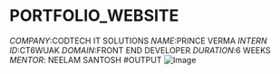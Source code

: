 # PORTFOLIO_WEBSITE
*COMPANY*:CODTECH IT SOLUTIONS
*NAME*:PRINCE VERMA
*INTERN ID*:CT6WUAK
*DOMAIN*:FRONT END DEVELOPER
*DURATION*:6 WEEKS
*MENTOR*: NEELAM SANTOSH
#OUTPUT
![Image](https://github.com/user-attachments/assets/99137f99-8051-45ca-bf25-fbef7ae5af2d)
